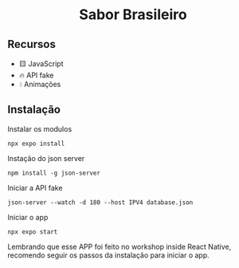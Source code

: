 <h1 style="text-align:center;">Sabor Brasileiro</h1>

## Recursos

* 🟨 JavaScript
* 🔥 API fake
* 💧 Animações

## Instalação

Instalar os modulos
```
npx expo install
```
Instação do json server
```
npm install -g json-server
```

Iniciar a API fake
```
json-server --watch -d 180 --host IPV4 database.json
```

Iniciar o app
```
npx expo start
```

Lembrando que esse APP foi feito no workshop inside React Native,
recomendo seguir os passos da instalação para iniciar o app.




